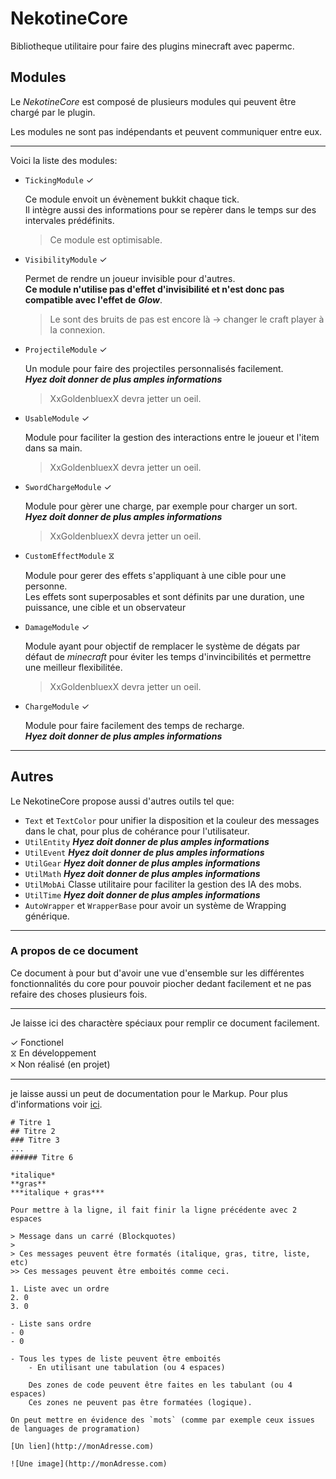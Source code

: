 # NekotineCore

Bibliotheque utilitaire pour faire des plugins minecraft avec papermc.

## Modules

Le *NekotineCore* est composé de plusieurs modules qui peuvent être chargé par le plugin.

Les modules ne sont pas indépendants et peuvent communiquer entre eux.

***

Voici la liste des modules:

- `TickingModule` ✓

	Ce module envoit un évènement bukkit chaque tick.  
	Il intègre aussi des informations pour se repèrer dans le temps sur des intervales prédéfinits.
	
	> Ce module est optimisable.

- `VisibilityModule` ✓

	Permet de rendre un joueur invisible pour d'autres.  
	**Ce module n'utilise pas d'effet d'invisibilité et n'est donc pas compatible avec l'effet de** ***Glow***.
	
	> Le sont des bruits de pas est encore là -> changer le craft player à la connexion.

- `ProjectileModule` ✓

	Un module pour faire des projectiles personnalisés facilement.  
	***Hyez doit donner de plus amples informations***
	
	> XxGoldenbluexX devra jetter un oeil.

- `UsableModule` ✓

	Module pour faciliter la gestion des interactions entre le joueur et l'item dans sa main. 	
	
	> XxGoldenbluexX devra jetter un oeil.

- `SwordChargeModule` ✓

	Module pour gèrer une charge, par exemple pour charger un sort.  
	***Hyez doit donner de plus amples informations***  
	
	> XxGoldenbluexX devra jetter un oeil.
	
- `CustomEffectModule` ⧖

	Module pour gerer des effets s'appliquant à une cible pour une personne.  
	Les effets sont superposables et sont définits par une duration, une puissance, une cible et un observateur

- `DamageModule` ✓

	Module ayant pour objectif de remplacer le système de dégats par défaut de *minecraft* pour éviter les temps
	d'invincibilités et permettre une meilleur flexibilitée.
	
	> XxGoldenbluexX devra jetter un oeil.

- `ChargeModule` ✓

	Module pour faire facilement des temps de recharge.  
	***Hyez doit donner de plus amples informations***  

***

## Autres

Le NekotineCore propose aussi d'autres outils tel que:

- `Text` et `TextColor` pour unifier la disposition et la couleur des messages dans le chat, pour plus de cohérance pour l'utilisateur.  
- `UtilEntity` ***Hyez doit donner de plus amples informations***  
- `UtilEvent` ***Hyez doit donner de plus amples informations***  
- `UtilGear` ***Hyez doit donner de plus amples informations***  
- `UtilMath` ***Hyez doit donner de plus amples informations***  
- `UtilMobAi` Classe utilitaire pour faciliter la gestion des IA des mobs.
- `UtilTime` ***Hyez doit donner de plus amples informations***  
- `AutoWrapper` et `WrapperBase` pour avoir un système de Wrapping générique.

***

### A propos de ce document

Ce document à pour but d'avoir une vue d'ensemble sur les différentes fonctionnalités du core pour pouvoir piocher dedant facilement et ne pas refaire des choses plusieurs fois.

***

Je laisse ici des charactère spéciaux pour remplir ce document facilement.  

✓ Fonctionel  
⧖ En développement  
🞪 Non réalisé (en projet)  

***

je laisse aussi un peut de documentation pour le Markup. Pour plus d'informations voir [ici](https://www.markdownguide.org/basic-syntax).

	# Titre 1
	## Titre 2
	### Titre 3
	...
	###### Titre 6
	
	*italique*
	**gras**
	***italique + gras***
	
	Pour mettre à la ligne, il fait finir la ligne précédente avec 2 espaces
	
	> Message dans un carré (Blockquotes)
	>
	> Ces messages peuvent être formatés (italique, gras, titre, liste, etc)
	>> Ces messages peuvent être emboités comme ceci.
	
	1. Liste avec un ordre
	2. 0
	3. 0
	
	- Liste sans ordre
	- 0
	- 0
	
	- Tous les types de liste peuvent être emboités
		- En utilisant une tabulation (ou 4 espaces)
	
		Des zones de code peuvent être faites en les tabulant (ou 4 espaces)
		Ces zones ne peuvent pas être formatées (logique).
	
	On peut mettre en évidence des `mots` (comme par exemple ceux issues de languages de programation)
	
	[Un lien](http://monAdresse.com)
	
	![Une image](http://monAdresse.com)